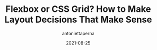 ---
author: antoniettaperna
date: 2021-08-25
permalink: false
publisher: sitepointdotcom
tags:
  - css
  - layout
  - comparisons
target_url: https://www.sitepoint.com/flexbox-or-grid-how-to-choose/
title: Flexbox or CSS Grid? How to Make Layout Decisions That Make Sense
---